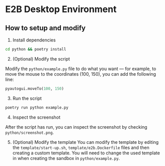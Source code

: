 # E2B Desktop Environment

## How to setup and modify

1. Install dependencies

```bash
cd python && poetry install
```

2. (Optional) Modify the script

Modify the `python/example.py` file to do what you want — for example, to move the mouse to the coordinates (100, 150), you can add the following line:

```python
pyautogui.moveTo(100, 150)
```

3. Run the script

```bash
poetry run python example.py
```

4. Inspect the screenshot

After the script has run, you can inspect the screenshot by checking `python/screenshot.png`.

5. (Optional) Modify the template
You can modify the template by editing the `template/start-up.sh`, `template/e2b.Dockerfile` files and then creating a custom template. You will need to change the used template in when creating the sandbox in `python/example.py`.
